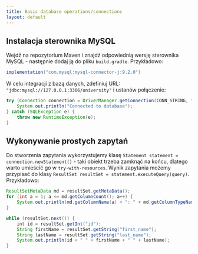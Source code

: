 ```yaml
---
title: Basic database operations/connections
layout: default
---
```


## Instalacja sterownika MySQL 
Wejdź na repozytorium Maven i znajdź odpowiednią wersję sterownika MySQL - następnie dodaj ją do pliku `build.gradle`. Przykładowo:
```java
implementation("com.mysql:mysql-connector-j:9.2.0")
```

W celu integracji z bazą danych, zdefiniuj URL: `"jdbc:mysql://127.0.0.1:3306/university"` i ustanów połączenie:
```java
try (Connection connection = DriverManager.getConnection(CONN_STRING, "USER", "PASSWORD")) {
    System.out.println("Connected to database");
} catch (SQLException e) {
    throw new RuntimeException(e);
}
```
## Wykonywanie prostych zapytań
Do stworzenia zapytania wykorzystujemy klasę `Statement statement = connection.newStatement()` - taki obiekt trzeba zamknąć na końcu, dlatego warto umieścić go w `try-with-resources`. Wynik zapytania możemy przypisać do klasy `ResultSet resultSet = statement.executeQuery(query)`. Przykładowo:
```java
ResultSetMetaData md = resultSet.getMetaData();
for (int a = 1; a <= md.getColumnCount(); a++) {
    System.out.println(md.getColumnName(a) + ": " + md.getColumnTypeName(a));
}

while (resultSet.next()) {
    int id = resultSet.getInt("id");
    String firstName = resultSet.getString("first_name");
    String lastName = resultSet.getString("last_name");
    System.out.println(id + " " + firstName + " " + lastName);
}
```
